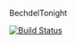 BechdelTonight

[![Build Status](https://dev.azure.com/owensymes/Bechdel%20Tonight/_apis/build/status/Bechdel%20Tonight-ASP.NET-CI?branchName=master)](https://dev.azure.com/owensymes/Bechdel%20Tonight/_build/latest?definitionId=4&branchName=master)
